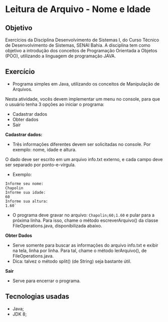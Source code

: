 # Leitura de Arquivo - Nome e Idade

## Objetivo

Exercícios da Disciplina Desenvolvimento de Sistemas I, do Curso Técnico de Desenvolvimento de Sistemas, SENAI Bahia. A disciplina tem como objetivo a introdução dos conceitos de Programação Orientada a Objetos (POO), utilizando a linguagem de programação JAVA.

## Exercício

* Programa simples em Java, utilizando os conceitos de Manipulação de Arquivos.

Nesta atividade, vocês devem implementar um menu no console, para que o usuário tenha 3 opções ao iniciar o programa:

* Cadastrar dados
* Obter dados
* Sair

**Cadastrar dados:** 

* Três informações diferentes devem ser solicitadas no console. Por exemplo: nome, idade e altura.

O dado deve ser escrito em um arquivo info.txt externo, e cada campo deve ser separado por ponto-e-vírgula.

* Exemplo:

``` 
Informe seu nome:
Chapolin
Informe sua idade:
60
Informe sua altura:
1.60`
```

* O programa deve gravar no arquivo: `Chapolin;60;1.60` e pular para a próxima linha. Para isso, chame o método escreverArquivo() da classe FileOperations.java, disponibilizada abaixo.

**Obter Dados**

* Serve somente para buscar as informações do arquivo info.txt e exibir na tela, linha por linha. Para tal, chame o método lerArquivo(), de FileOperations.java.
* Dica: talvez o método split() (de String) seja bastante útil.

**Sair**

* Serve para encerrar o programa.

## Tecnologias usadas

*   Java; 
*   JDK 8; 
